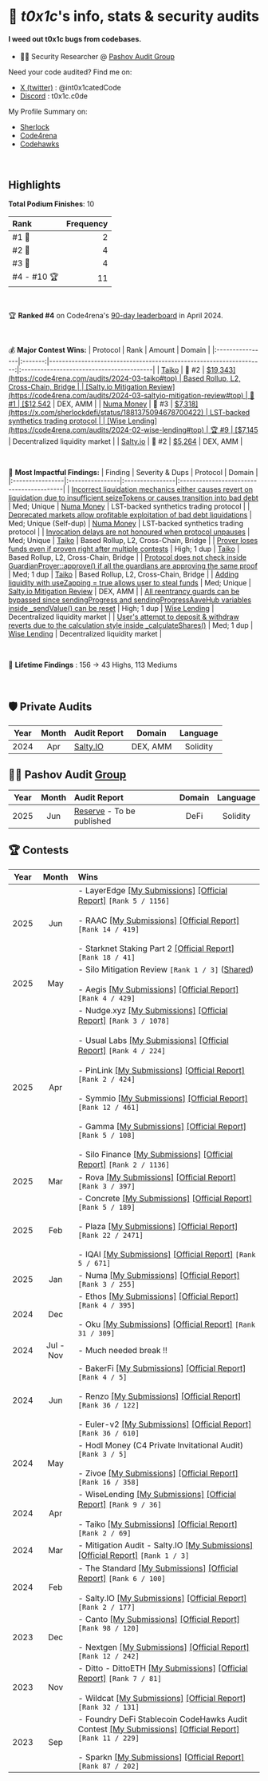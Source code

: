 # 👋 _t0x1c_'s info, stats & security audits

#### I weed out t0x1c bugs from codebases.
- 👨‍💼 Security Researcher @ [Pashov Audit Group](https://x.com/PashovAuditGrp)

Need your code audited? Find me on:
- [X (twitter)](https://x.com/int0x1catedCode) : @int0x1catedCode <br>
- [Discord](https://discord.com/users/1055071974948352010) : t0x1c.c0de <br>

My Profile Summary on:
- [Sherlock](https://audits.sherlock.xyz/watson/t0x1c) <br>
- [Code4rena](https://code4rena.com/@t0x1c) <br>
- [Codehawks](https://www.codehawks.com/profile/clk7rcevn0004jn08o2n2g1a5) <br>
<br>

## Highlights
**Total Podium Finishes**: 10

| Rank | Frequency   |
|:-----|------------:|
|  #1 🥇 |    2        |
|  #2 🥈 |    4        |
|  #3 🥉 |    4        |
|  #4 - #10 🏆 |  11   |

<br>

🏆 **Ranked #4** on Code4rena's [90-day leaderboard](https://x.com/int0x1catedCode/status/1782641631885160488) in April 2024.

<br>

💰 **Major Contest Wins:**
| Protocol        | Rank    | Amount                                                             | Domain                                   | 
|:----------------|:-------:|-------------------------------------------------------------------:|:-----------------------------------------|
|  [Taiko](https://code4rena.com/audits/2024-03-taiko#top)          |  🥈 #2  |  [$19,343](https://code4rena.com/audits/2024-03-taiko#top)          | Based Rollup, L2, Cross-Chain, Bridge |
|  [Salty.io Mitigation Review](https://code4rena.com/audits/2024-03-saltyio-mitigation-review#top)          |  🥇 #1  |  [$12,542](https://x.com/code4rena/status/1770540820803842292)          |  DEX, AMM    |
|  [Numa Money](https://audits.sherlock.xyz/contests/554)          |  🥉 #3  |  [$7,318](https://x.com/sherlockdefi/status/1881375094678700422)          |  LST-backed synthetics trading protocol    |
|  [Wise Lending](https://code4rena.com/audits/2024-02-wise-lending#top)          |  🏆 #9  |  [$7,145](https://code4rena.com/audits/2024-02-wise-lending#top)          |  Decentralized liquidity market    |
|  [Salty.io](https://code4rena.com/audits/2024-01-saltyio#top)          |  🥈 #2  |  [$5,264](https://code4rena.com/audits/2024-01-saltyio#top)          |  DEX, AMM    |

<br>

🎯 **Most Impactful Findings:**
| Finding         | Severity & Dups | Protocol        | Domain                                   | 
|:----------------|:----------------|:----------------|:-----------------------------------------|
|  [Incorrect liquidation mechanics either causes revert on liquidation due to insufficient seizeTokens or causes transition into bad debt](https://github.com/sherlock-audit/2024-12-numa-audit-judging/issues/101)               |   Med; Unique   |  [Numa Money](https://audits.sherlock.xyz/contests/554)           |  LST-backed synthetics trading protocol    |
|  [Deprecated markets allow profitable exploitation of bad debt liquidations](https://github.com/sherlock-audit/2024-12-numa-audit-judging/issues/67)               |   Med; Unique (Self-dup)   |  [Numa Money](https://audits.sherlock.xyz/contests/554)           |  LST-backed synthetics trading protocol    |
| [Invocation delays are not honoured when protocol unpauses](https://github.com/code-423n4/2024-03-taiko-findings/issues/170) | Med; Unique |  [Taiko](https://code4rena.com/audits/2024-03-taiko#top)          | Based Rollup, L2, Cross-Chain, Bridge |
| [Prover loses funds even if proven right after multiple contests](https://github.com/code-423n4/2024-03-taiko-findings/issues/227) | High; 1 dup |  [Taiko](https://code4rena.com/audits/2024-03-taiko#top)          | Based Rollup, L2, Cross-Chain, Bridge |
| [Protocol does not check inside GuardianProver::approve() if all the guardians are approving the same proof](https://github.com/code-423n4/2024-03-taiko-findings/issues/248) | Med; 1 dup |  [Taiko](https://code4rena.com/audits/2024-03-taiko#top)          | Based Rollup, L2, Cross-Chain, Bridge |
| [Adding liquidity with useZapping = true allows user to steal funds](https://github.com/code-423n4/2024-03-saltyio-mitigation-findings/issues/127) | Med; Unique |  [Salty.io Mitigation Review](https://code4rena.com/audits/2024-03-saltyio-mitigation-review#top)          |  DEX, AMM    |
| [All reentrancy guards can be bypassed since sendingProgress and sendingProgressAaveHub variables inside _sendValue() can be reset](https://github.com/code-423n4/2024-02-wise-lending-findings/issues/40) | High; 1 dup |  [Wise Lending](https://code4rena.com/audits/2024-02-wise-lending#top)          |  Decentralized liquidity market    |
| [User's attempt to deposit & withdraw reverts due to the calculation style inside _calculateShares()](https://github.com/code-423n4/2024-02-wise-lending-findings/issues/27) | Med; 1 dup |  [Wise Lending](https://code4rena.com/audits/2024-02-wise-lending#top)          |  Decentralized liquidity market    |

<br>

🔎 **Lifetime Findings** : 156 $\rightarrow$ 43 Highs, 113 Mediums<br>

<br>

## 🛡️ Private Audits
| Year | Month | Audit Report   | Domain | Language |
|:----:|:------:|:--------------|:------:|:--------:|
| 2024 | Apr | [Salty.IO](https://github.com/t0x1cC0de/int0x1cated-Earnings-and-Progress/blob/main/2024-04-PrivateAudit-Salty_IO/README.md) | DEX, AMM | Solidity |

## 👨‍💼 Pashov Audit [Group](https://x.com/PashovAuditGrp)
| Year | Month | Audit Report   | Domain | Language |
|:----:|:------:|:--------------|:------:|:--------:|
| 2025 | Jun | [Reserve]() - To be published | DeFi | Solidity |

## 🏆 Contests
| Year | Month | Wins |
|:----:|:------:|:--------------|
| 2025 | Jun | - LayerEdge [[My Submissions]](https://github.com/t0x1cC0de/int0x1cated-Earnings-and-Progress/blob/main/2025-05-Sherlock-LayerEdge/README.md) [[Official Report]](https://audits.sherlock.xyz/contests/952) `[Rank 5 / 1156]` <br><br> - RAAC [[My Submissions]](https://github.com/t0x1cC0de/int0x1cated-Earnings-and-Progress/blob/main/2025-02-CodeHawks-RAAC/README.md) [[Official Report]](https://codehawks.cyfrin.io/c/2025-02-raac/results?lt=contest&page=1&sc=reward&sj=reward&t=report) `[Rank 14 / 419]` <br><br> - Starknet Staking Part 2 [[Official Report]](https://codehawks.cyfrin.io/c/2025-04-starknet-part-2/results?lt=contest&page=5&sc=reward&sj=reward&t=report) `[Rank 18 / 41]` |
| 2025 | May | - Silo Mitigation Review `[Rank 1 / 3]` ([Shared](https://x.com/int0x1catedCode/status/1922687986765873435)) <br><br> - Aegis [[My Submissions]](https://github.com/t0x1cC0de/int0x1cated-Earnings-and-Progress/blob/main/2025-04-Sherlock-Aegis/README.md) [[Official Report]](https://audits.sherlock.xyz/contests/799) `[Rank 4 / 429]` |
| 2025 | Apr | - Nudge.xyz [[My Submissions]](https://github.com/t0x1cC0de/int0x1cated-Earnings-and-Progress/blob/main/2025-03-Code4rena-Nudge/README.md) [[Official Report]](https://code4rena.com/reports/2025-03-nudgexyz) `[Rank 3 / 1078]` <br><br> - Usual Labs [[My Submissions]](https://github.com/t0x1cC0de/int0x1cated-Earnings-and-Progress/blob/main/2025-02-Sherlock-UsualLabs/README.md) [[Official Report]](https://audits.sherlock.xyz/contests/832) `[Rank 4 / 224]` <br><br> - PinLink [[My Submissions]](https://github.com/t0x1cC0de/int0x1cated-Earnings-and-Progress/blob/main/2025-03-Sherlock-Pinlink/README.md) [[Official Report]](https://audits.sherlock.xyz/contests/852) `[Rank 2 / 424]` <br><br> - Symmio [[My Submissions]](https://github.com/t0x1cC0de/int0x1cated-Earnings-and-Progress/blob/main/2025-03-Sherlock-symm_io/README.md) [[Official Report]](https://audits.sherlock.xyz/contests/838/report) `[Rank 12 / 461]` <br><br> - Gamma [[My Submissions]](https://github.com/t0x1cC0de/int0x1cated-Earnings-and-Progress/blob/main/2025-02-CodeHawks-Gamma/README.md) [[Official Report]](https://codehawks.cyfrin.io/c/2025-02-gamma/results?lt=contest&page=1&sc=reward&sj=reward&t=report) `[Rank 5 / 108]` <br><br> - Silo Finance [[My Submissions]](https://github.com/t0x1cC0de/int0x1cated-Earnings-and-Progress/blob/main/2025-03-Code4rena-SiloFinance/README.md) [[Official Report]](https://code4rena.com/reports/2025-03-silo-finance) `[Rank 2 / 1136]` |
| 2025 | Mar | - Rova [[My Submissions]](https://github.com/t0x1cC0de/int0x1cated-Earnings-and-Progress/blob/main/2025-02-Sherlock-Rova/README.md) [[Official Report]](https://audits.sherlock.xyz/contests/498/report) `[Rank 3 / 397]` |
| 2025 | Feb | - Concrete [[My Submissions]](https://github.com/t0x1cC0de/int0x1cated-Earnings-and-Progress/blob/main/2024-11-Code4rena-Concrete/README.md) [[Official Report]](https://code4rena.com/reports/2024-11-concrete) `[Rank 5 / 189]` <br><br> - Plaza [[My Submissions]](https://github.com/t0x1cC0de/int0x1cated-Earnings-and-Progress/blob/main/2025-01-Sherlock-Plaza/README.md) [[Official Report]](https://audits.sherlock.xyz/contests/682/report) `[Rank 22 / 2471]` <br><br> - IQAI [[My Submissions]](https://github.com/t0x1cC0de/int0x1cated-Earnings-and-Progress/blob/main/2025-01-Code4rena-IQAI/README.md) [[Official Report]](https://code4rena.com/reports/2025-01-iq-ai) `[Rank 5 / 671]`  |
| 2025 | Jan | - Numa [[My Submissions]](https://github.com/t0x1cC0de/int0x1cated-Earnings-and-Progress/blob/main/2024-12-Sherlock-Numa/README.md) [[Official Report]](https://audits.sherlock.xyz/contests/554/report) `[Rank 3 / 255]` |
| 2024 | Dec | - Ethos [[My Submissions]](https://github.com/t0x1cC0de/int0x1cated-Earnings-and-Progress/blob/main/2024-11-Sherlock-EthosNetwork/README.md) [[Official Report]](https://audits.sherlock.xyz/contests/675/report) `[Rank 4 / 395]` <br><br> - Oku [[My Submissions]](https://github.com/t0x1cC0de/int0x1cated-Earnings-and-Progress/blob/main/2024-12-Sherlock-okus/README.md) [[Official Report]](https://audits.sherlock.xyz/contests/641/report) `[Rank 31 / 309]` |
| 2024 | Jul - Nov | - Much needed break !! | 
| 2024 | Jun | - BakerFi [[My Submissions]](https://github.com/t0x1cC0de/int0x1cated-Earnings-and-Progress/blob/main/2024-05-Code4rena-bakerfi/README.md) [[Official Report]](https://code4rena.com/reports/2024-05-bakerfi-invitational) `[Rank 4 / 5]` <br><br> - Renzo [[My Submissions]](https://github.com/t0x1cC0de/int0x1cated-Earnings-and-Progress/blob/main/2024-05-Code4rena-Renzo/README.md) [[Official Report]](https://code4rena.com/reports/2024-04-renzo) `[Rank 36 / 122]` <br><br> - Euler-v2 [[My Submissions]](https://github.com/t0x1cC0de/int0x1cated-Earnings-and-Progress/blob/main/2024-05-Cantina-EULER/README.md) [[Official Report]](https://cantina.xyz/code/41306bb9-2bb8-4da6-95c3-66b85e11639f/findings/569) `[Rank 36 / 610]` |
| 2024 | May | - Hodl Money (C4 Private Invitational Audit) `[Rank 3 / 5]` <br><br> - Zivoe [[My Submissions]](https://github.com/t0x1cC0de/int0x1cated-Earnings-and-Progress/blob/main/2024-04-Sherlock-Zivoe/README.md) [[Official Report]](https://audits.sherlock.xyz/contests/280/report) `[Rank 16 / 358]` |
| 2024 | Apr | - WiseLending [[My Submissions]](https://github.com/t0x1cC0de/int0x1cated-Earnings-and-Progress/blob/main/2024-02-Code4rena-WiseLending/README.md) [[Official Report]](https://code4rena.com/reports/2024-02-wise-lending) `[Rank 9 / 36]` <br><br> - Taiko [[My Submissions]](https://github.com/t0x1cC0de/int0x1cated-Earnings-and-Progress/blob/main/2024-03-Code4rena-Taiko/README.md) [[Official Report]](https://code4rena.com/reports/2024-03-taiko) `[Rank 2 / 69]` |
| 2024 | Mar | - Mitigation Audit - Salty.IO [[My Submissions]](https://github.com/t0x1cC0de/int0x1cated-Earnings-and-Progress/blob/main/2024-03-Code4rena-MITIGATION-salty_io/README.md) [[Official Report]](https://code4rena.com/audits/2024-03-saltyio-mitigation-review#top) `[Rank 1 / 3]` |
| 2024 | Feb | - The Standard [[My Submissions]](https://github.com/t0x1cC0de/int0x1cated-Earnings-and-Progress/blob/main/2023-12-CodeHawks-TheStandard/README.md) [[Official Report]](https://www.codehawks.com/contests/clql6lvyu0001mnje1xpqcuvl) `[Rank 6 / 100]` <br><br> - Salty.IO [[My Submissions]](https://github.com/t0x1cC0de/int0x1cated-Earnings-and-Progress/blob/main/2024-01-Code4rena-salty/README.md) [[Official Report]](https://code4rena.com/audits/2024-01-saltyio#top) `[Rank 2 / 177]` |
| 2023 | Dec | - Canto [[My Submissions]](https://github.com/t0x1cC0de/int0x1cated-Earnings-and-Progress/blob/main/2023-11-Code4rena-canto/README.md) [[Official Report]](https://code4rena.com/audits/2023-11-canto-application-specific-dollars-and-bonding-curves-for-1155s#top) `[Rank 98 / 120]` <br><br> - Nextgen [[My Submissions]](https://github.com/t0x1cC0de/int0x1cated-Earnings-and-Progress/blob/main/2023-10-Code4rena-nextgen/README.md) [[Official Report]](https://code4rena.com/contests/2023-10-nextgen#top) `[Rank 12 / 242]` |
| 2023 | Nov | - Ditto - DittoETH [[My Submissions]](https://github.com/t0x1cC0de/int0x1cated-Earnings-and-Progress/blob/main/2023-09-08-CodeHawks-DittoETH/README.md) [[Official Report]](https://www.codehawks.com/contests/clm871gl00001mp081mzjdlwc) `[Rank 7 / 81]` <br><br> - Wildcat [[My Submissions]](https://github.com/t0x1cC0de/int0x1cated-Earnings-and-Progress/blob/main/2023-10-Code4rena-wildcat/README.md) [[Official Report]](https://code4rena.com/contests/2023-10-the-wildcat-protocol#top) `[Rank 32 / 131]` |
| 2023 | Sep | - Foundry DeFi Stablecoin CodeHawks Audit Contest [[My Submissions]](https://github.com/t0x1cC0de/int0x1cated-Earnings-and-Progress/blob/main/2023-07-24-CodeHawks-DeFi-StableCoin/README.md) [[Official Report]](https://www.codehawks.com/contests/cljx3b9390009liqwuedkn0m0) `[Rank 11 / 229]` <br><br> - Sparkn [[My Submissions]](https://github.com/t0x1cC0de/int0x1cated-Earnings-and-Progress/blob/main/2023-08-21-CodeHawks-SPARKN/README.md) [[Official Report]](https://www.codehawks.com/contests/cllcnja1h0001lc08z7w0orxx) `[Rank 87 / 202]` |


<br>
